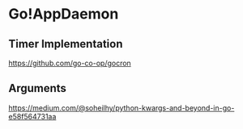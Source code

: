 # Go!AppDaemon

## Timer Implementation
https://github.com/go-co-op/gocron

## Arguments
https://medium.com/@soheilhy/python-kwargs-and-beyond-in-go-e58f564731aa
